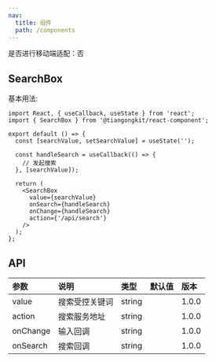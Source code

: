 ```yaml
---
nav:
  title: 组件
  path: /components
---
```


是否进行移动端适配：否

## SearchBox

基本用法:

```tsx
import React, { useCallback, useState } from 'react';
import { SearchBox } from '@tiangongkit/react-component';

export default () => {
  const [searchValue, setSearchValue] = useState('');

  const handleSearch = useCallback(() => {
    // 发起搜索
  }, [searchValue]);

  return (
    <SearchBox
      value={searchValue}
      onSearch={handleSearch}
      onChange={handleSearch}
      action={'/api/search'}
    />
  );
};
```

## API

| 参数     | 说明           | 类型   | 默认值 | 版本  |
| :------- | :------------- | :----- | :----- | :---- |
| value    | 搜索受控关键词 | string |        | 1.0.0 |
| action   | 搜索服务地址   | string |        | 1.0.0 |
| onChange | 输入回调       | string |        | 1.0.0 |
| onSearch | 搜索回调       | string |        | 1.0.0 |
